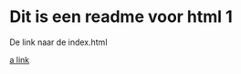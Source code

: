 # Dit is een readme voor html 1

De link naar de index.html 

[a link](https://github.com/florisATA/html-1/blob/main/index.html)
